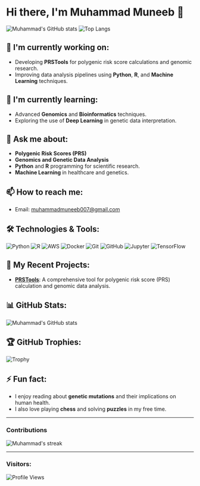 # Hi there, I'm Muhammad Muneeb 👋

![Muhammad's GitHub stats](https://github-readme-stats.vercel.app/api?username=MuhammadMuneeb007&show_icons=true&theme=transparent)
![Top Langs](https://github-readme-stats.vercel.app/api/top-langs/?username=MuhammadMuneeb007&layout=compact&theme=transparent)

## 🔭 I'm currently working on:
- Developing **PRSTools** for polygenic risk score calculations and genomic research.
- Improving data analysis pipelines using **Python**, **R**, and **Machine Learning** techniques.

## 🌱 I'm currently learning:
- Advanced **Genomics** and **Bioinformatics** techniques.
- Exploring the use of **Deep Learning** in genetic data interpretation.
 
## 💬 Ask me about:
- **Polygenic Risk Scores (PRS)**
- **Genomics and Genetic Data Analysis**
- **Python** and **R** programming for scientific research.
- **Machine Learning** in healthcare and genetics.

## 📫 How to reach me:
- Email: [muhammadmuneeb007@gmail.com](mailto:muhammadmuneeb007@gmail.com)
 
 

## 🛠️ Technologies & Tools:
![Python](https://img.shields.io/badge/-Python-3776AB?style=flat&logo=python&logoColor=white)
![R](https://img.shields.io/badge/-R-276DC3?style=flat&logo=r&logoColor=white)
![AWS](https://img.shields.io/badge/-AWS-FF9900?style=flat&logo=amazonaws&logoColor=white)
![Docker](https://img.shields.io/badge/-Docker-2496ED?style=flat&logo=docker&logoColor=white)
![Git](https://img.shields.io/badge/-Git-F05032?style=flat&logo=git&logoColor=white)
![GitHub](https://img.shields.io/badge/-GitHub-181717?style=flat&logo=github&logoColor=white)
![Jupyter](https://img.shields.io/badge/-Jupyter-F37626?style=flat&logo=jupyter&logoColor=white)
![TensorFlow](https://img.shields.io/badge/-TensorFlow-FF6F00?style=flat&logo=tensorflow&logoColor=white)

## 🚀 My Recent Projects:
- [**PRSTools**](https://github.com/MuhammadMuneeb007/PRSTools): A comprehensive tool for polygenic risk score (PRS) calculation and genomic data analysis.
 

## 📊 GitHub Stats:
![Muhammad's GitHub stats](https://github-readme-stats.vercel.app/api?username=MuhammadMuneeb007&show_icons=true&hide_title=true&hide=prs&count_private=true&theme=radical)

## 🏆 GitHub Trophies:
![Trophy](https://github-profile-trophy.vercel.app/?username=MuhammadMuneeb007&theme=radical&column=7)

## ⚡ Fun fact:
- I enjoy reading about **genetic mutations** and their implications on human health.
- I also love playing **chess** and solving **puzzles** in my free time.

---

### Contributions

![Muhammad's streak](https://github-readme-streak-stats.herokuapp.com/?user=MuhammadMuneeb007&theme=radical)

---

### Visitors:

![Profile Views](https://komarev.com/ghpvc/?username=MuhammadMuneeb007&label=Profile%20Views&color=brightgreen)

